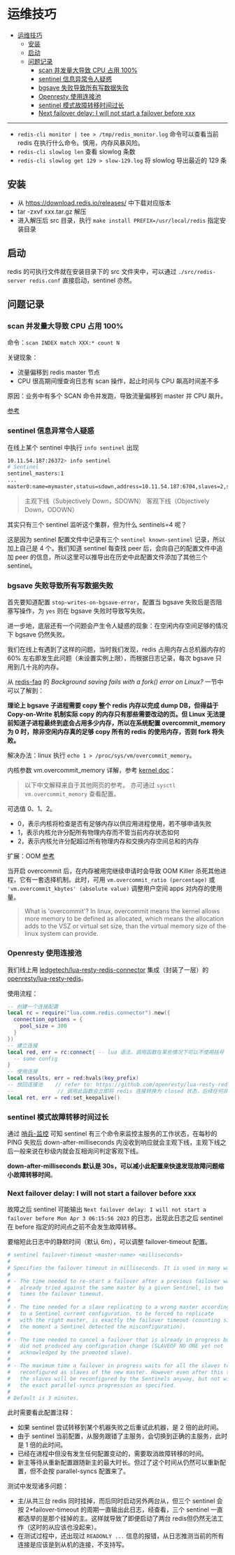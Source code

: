 # 运维技巧

- [运维技巧](#运维技巧)
  - [安装](#安装)
  - [启动](#启动)
  - [问题记录](#问题记录)
    - [scan 并发量大导致 CPU 占用 100%](#scan-并发量大导致-cpu-占用-100)
    - [sentinel 信息异常令人疑惑](#sentinel-信息异常令人疑惑)
    - [bgsave 失败导致所有写数据失败](#bgsave-失败导致所有写数据失败)
    - [Openresty 使用连接池](#openresty-使用连接池)
    - [sentinel 模式故障转移时间过长](#sentinel-模式故障转移时间过长)
    - [Next failover delay: I will not start a failover before xxx](#next-failover-delay-i-will-not-start-a-failover-before-xxx)

---

- `redis-cli monitor | tee > /tmp/redis_monitor.log` 命令可以查看当前 redis 在执行什么命令。慎用，内存风暴风险。
- `redis-cli slowlog len` 查看 slowlog 条数
- `redis-cli slowlog get 129 > slow-129.log` 将 slowlog 导出最近的 129 条

## 安装

- 从 https://download.redis.io/releases/ 中下载对应版本
- tar -zxvf xxx.tar.gz 解压
- 进入解压后 src 目录，执行 `make install PREFIX=/usr/local/redis` 指定安装目录

## 启动

redis 的可执行文件就在安装目录下的 src 文件夹中，可以通过 `./src/redis-server redis.conf` 直接启动，sentinel 亦然。

## 问题记录

### scan 并发量大导致 CPU 占用 100%

命令：`scan INDEX match XXX:* count N`

关键现象：
- 流量偏移到 redis master 节点
- CPU 很高期间慢查询日志有 scan 操作，起止时间与 CPU 飙高时间差不多

原因：业务中有多个 SCAN 命令并发跑，导致流量偏移到 master 并 CPU 飙升。

[参考](https://zhuanlan.zhihu.com/p/381813397)

### sentinel 信息异常令人疑惑

在线上某个 sentinel 中执行 `info sentinel` 出现

```sh
10.11.54.187:26372> info sentinel
# Sentinel
sentinel_masters:1
...
master0:name=mymaster,status=sdown,address=10.11.54.187:6704,slaves=2,sentinels=4
```

> 主观下线（Subjectively Down，SDOWN）
> 客观下线（Objectively Down，ODOWN）

其实只有三个 sentinel 监听这个集群，但为什么 sentinels=4 呢？

这是因为 sentinel 配置文件中记录有三个 `sentinel known-sentinel` 记录，所以加上自己是 4 个。我们知道 sentinel 每查找 peer 后，会向自己的配置文件中追加 peer 的信息，所以这里可以推导出在历史中此配置文件添加了其他三个 sentinel。

### bgsave 失败导致所有写数据失败

首先要知道配置 `stop-writes-on-bgsave-error`，配置当 bgsave 失败后是否阻塞写操作，为 `yes` 则在 bgsave 失败时导致写失败。

进一步地，底层还有一个问题会产生令人疑惑的现象：在空闲内存空间足够的情况下 bgsave 仍然失败。

我们在线上有遇到了这样的问题，当时我们发现，redis 占用内存占总机器内存的 60% 左右即发生此问题（未设置实例上限），而根据日志记录，每次 bgsave 只用到几十兆的内存。

从 [redis-faq](https://redis.io/docs/getting-started/faq/) 的 *Background saving fails with a fork() error on Linux?* 一节中可以了解到：

**理论上 bgsave 子进程需要 copy 整个 redis 内存以完成 dump DB，但得益于 Copy-on-Write 机制实际 copy 的内存只有那些需要改动的页。但 Linux 无法提前知道子进程最终到底会占用多少内存，所以在系统配置 overcommit_memory 为 0 时，除非空闲内存真的足够 copy 所有的 redis 的使用内存，否则 fork 将失败。**

解决办法：linux 执行 `echo 1 > /proc/sys/vm/overcommit_memory`。


内核参数 vm.overcommit_memory 详解，参考 [kernel doc](https://www.kernel.org/doc/Documentation/vm/overcommit-accounting)：

> 以下中文解释来自于其他网页的参考。
> 亦可通过 `sysctl vm.overcommit_memory` 查看配置。

可选值 0、1、2。

- 0，表示内核将检查是否有足够内存以供应用进程使用，若不够申请失败
- 1，表示内核允许分配所有物理内存而不管当前内存状态如何
- 2，表示内核允许分配超过所有物理内存和交换内存空间总和的内存

扩展：OOM [参考](https://www.linuxembedded.fr/2020/01/overcommit-memory-in-linux)

当开启 overcommit 后，在内存被用完继续申请时会导致 OOM Killer 杀死其他进程，它有一套选择机制。此时，可用 `vm.overcommit_ratio (percentage)` 或 `'vm.overcommit_kbytes' (absolute value)` 调整用户空间 apps 对内存的使用量。

> What is 'overcommit'?
> In linux, overcommit means the kernel allows more memory to be defined as allocated, which means the allocation adds to the VSZ or virtual set size, than the virtual memory size of the linux system can provide.

### Openresty 使用连接池

我们线上用 [ledgetech/lua-resty-redis-connector](https://github.com/ledgetech/lua-resty-redis-connector) 集成（封装了一层）的 [openresty/lua-resty-redis](https://github.com/openresty/lua-resty-redis)。

使用流程：

```lua
-- 创建一个连接配置
local rc = require("lua.comm.redis.connector").new({
  connection_options = {
    pool_size = 300
  }
})
-- 建立连接
local red, err = rc:connect{ -- lua 语法，调用函数在某些情况下可以不使用括号
  -- some config
}
-- 使用连接
local results, err = red:hvals(key_prefix)
-- 放回连接池    // refer to: https://github.com/openresty/lua-resty-redis#set_keepalive
--              // 调用此函数会立即将 redis 连接转换为 closed 状态，后续任何非 connect() 的操作都会报 closed 的错误。
local ret, err = red:set_keepalive()
```

### sentinel 模式故障转移时间过长

通过 [哨兵-监控](%E5%93%A8%E5%85%B5-1.%E7%9B%91%E6%8E%A7.md) 可知 sentinel 有三个命令来监控主服务的工作状态，在每秒的 PING 失败后 down-after-milliseconds 内没收到响应就会主观下线，主观下线之后一般来说在秒级内就会互相询问判定客观下线。

**down-after-milliseconds 默认是 30s，可以减小此配置来快速发现故障问题缩小故障转移时间**。

### Next failover delay: I will not start a failover before xxx

故障之后 sentinel 可能输出 `Next failover delay: I will not start a failover before Mon Apr 3 06:15:56 2023` 的日志，出现此日志之后 sentinel 在 before 指定的时间点之前不会发生故障转移。

要缩短此日志中的静默时间（默认 6m），可以调整 failover-timeout 配置。

```sh
# sentinel failover-timeout <master-name> <milliseconds>
#
# Specifies the failover timeout in milliseconds. It is used in many ways:
#
# - The time needed to re-start a failover after a previous failover was
#   already tried against the same master by a given Sentinel, is two
#   times the failover timeout.
#
# - The time needed for a slave replicating to a wrong master according
#   to a Sentinel current configuration, to be forced to replicate
#   with the right master, is exactly the failover timeout (counting since
#   the moment a Sentinel detected the misconfiguration).
#
# - The time needed to cancel a failover that is already in progress but
#   did not produced any configuration change (SLAVEOF NO ONE yet not
#   acknowledged by the promoted slave).
#
# - The maximum time a failover in progress waits for all the slaves to be
#   reconfigured as slaves of the new master. However even after this time
#   the slaves will be reconfigured by the Sentinels anyway, but not with
#   the exact parallel-syncs progression as specified.
#
# Default is 3 minutes.
```

此时需要看此配置注释：

- 如果 sentinel 尝试转移到某个机器失败之后重试此机器，是 2 倍的此时间。
- 由于 sentinel 当前配置，从服务跟错了主服务，会切换到正确的主服务，此时是 1 倍的此时间。
- 已经在进程中但没有发生任何配置变动的，需要取消故障转移的时间。
- 新主等待从重新配置跟随新主的最大时长。但过了这个时间从仍然可以重新配置，但不会按 parallel-syncs 配置来了。

测试中发现诸多问题：

- 主/从共三台 redis 同时挂掉，而后同时启动另外两台从，但三个 sentinel 会按 2*failover-timeout 的周期一直输出此日志，经查看，三个 sentinel 一直都选举的是那个挂掉的主。这样就导致了即便启动了两台 redis但仍然无法工作（这时的从应该也没起来）。
- 在测试过程中，还出现过 `READONLY ...` 信息的报错，从日志推测当前的所有连接是应该是到从机的连接，不支持写。
